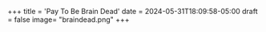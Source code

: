 +++
title = 'Pay To Be Brain Dead'
date = 2024-05-31T18:09:58-05:00
draft = false
image= "braindead.png"
+++
